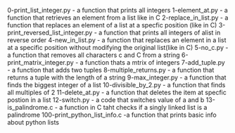 0-print_list_integer.py - a function that prints all integers
1-element_at.py - a function that retrieves an element from a list like in C
2-replace_in_list.py - a function that replaces an element of a list at a specfic position (like in C)
3-print_reversed_list_integer.py - a function that prints all integers of alist in reverse order
4-new_in_list.py - a function that replaces an element in a list at a specific position without modifying the original list(like in C)
5-no_c.py - a function that removes all characters c and C from a string
6-print_matrix_integer.py - a function thats a mtrix of integers
7-add_tuple.py - a function that adds two tuples
8-multiple_returns.py - a function that returns a tuple with the length of a string
9-max_integer.py - a function that finds the biggest integer of a list
10-divisible_by_2.py - a function that finds all multiples of 2
11-delete_at.py - a function that deletes the item at specfic postion in a list
12-switch.py - a code that switches value of a and b
13-is_palindrome.c - a function in C taht checks if a singly linked list is a palindrome
100-print_python_list_info.c -a function that prints basic info about python lists